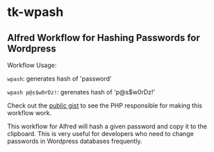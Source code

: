 # tk-wpash

Alfred Workflow for Hashing Passwords for Wordpress
------------------------

Workflow Usage:

  `wpash`: generates hash of 'password'
  
  `wpash p@s$w0rDz!`: gerenates hash of 'p@s$w0rDz!'

Check out the [public gist](https://gist.github.com/tpkemme/7965fe309cb6810a5dfcb348ebf1dc3a#file-tk-alfred-wpash-php) to see the PHP responsible for making this workflow work.

This workflow for Alfred will hash a given password and copy it to the clipboard.  This is very useful for developers who need to change passwords in Wordpress databases frequently.
